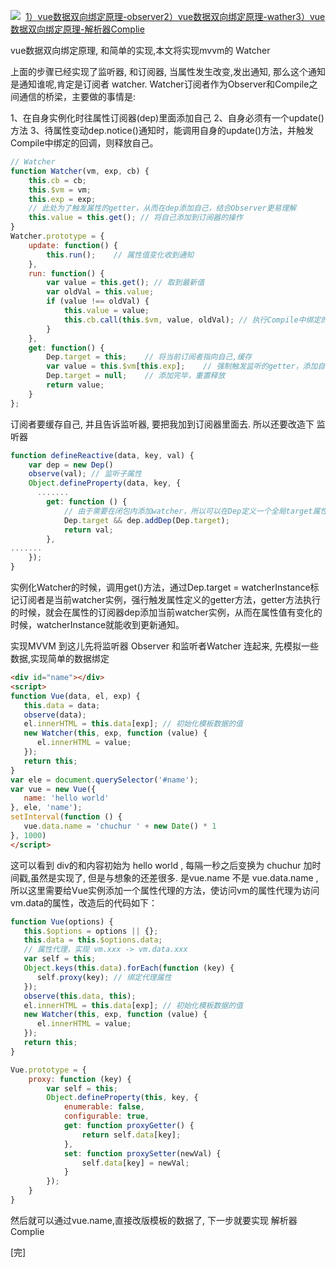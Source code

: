 ![](//chuchur.com/upload/2017-9-3/1508320579801.jpg)
​​
[1）vue数据双向绑定原理-observer](//chuchur.com/article/vue-mvvm-observer)
[​2）vue数据双向绑定原理-wather​](//chuchur.com/article/vue-mvvm-watcher)
[3）vue数据双向绑定原理-解析器Complie](//chuchur.com/article/vue-mvvm-complie)

vue数据双向绑定原理, 和简单的实现,本文将实现mvvm的 Watcher


上面的步骤已经实现了监听器, 和订阅器, 当属性发生改变,发出通知, 那么这个通知 是通知谁呢,肯定是订阅者 watcher.
Watcher订阅者作为Observer和Compile之间通信的桥梁，主要做的事情是:

1、在自身实例化时往属性订阅器(dep)里面添加自己
2、自身必须有一个update()方法
3、待属性变动dep.notice()通知时，能调用自身的update()方法，并触发Compile中绑定的回调，则释放自己。
```javascript
// Watcher
function Watcher(vm, exp, cb) {
    this.cb = cb;
    this.$vm = vm;
    this.exp = exp;
    // 此处为了触发属性的getter，从而在dep添加自己，结合Observer更易理解
    this.value = this.get(); // 将自己添加到订阅器的操作
}
Watcher.prototype = {
    update: function() {
        this.run();    // 属性值变化收到通知
    },
    run: function() {
        var value = this.get(); // 取到最新值
        var oldVal = this.value;
        if (value !== oldVal) {
            this.value = value;
            this.cb.call(this.$vm, value, oldVal); // 执行Compile中绑定的回调，更新视图
        }
    },
    get: function() {
        Dep.target = this;    // 将当前订阅者指向自己,缓存
        var value = this.$vm[this.exp];    // 强制触发监听的getter，添加自己到属性订阅器中
        Dep.target = null;    // 添加完毕，重置释放
        return value;
    }
};
```
订阅者要缓存自己, 并且告诉监听器, 要把我加到订阅器里面去. 所以还要改造下 监听器
```javascript
function defineReactive(data, key, val) {
    var dep = new Dep()
    observe(val); // 监听子属性
    Object.defineProperty(data, key, {
      .......
        get: function () {
            // 由于需要在闭包内添加watcher，所以可以在Dep定义一个全局target属性，暂存watcher, 添加完移除
            Dep.target && dep.addDep(Dep.target);
            return val;
        },
.......
    });
}
```
实例化Watcher的时候，调用get()方法，通过Dep.target = watcherInstance标记订阅者是当前watcher实例，强行触发属性定义的getter方法，getter方法执行的时候，就会在属性的订阅器dep添加当前watcher实例，从而在属性值有变化的时候，watcherInstance就能收到更新通知。

实现MVVM
到这儿先将监听器 Observer 和监听者Watcher 连起来, 先模拟一些数据,实现简单的数据绑定
```html
<div id="name"></div>
<script>
function Vue(data, el, exp) {
   this.data = data;
   observe(data);
   el.innerHTML = this.data[exp]; // 初始化模板数据的值
   new Watcher(this, exp, function (value) {
      el.innerHTML = value;
   });
   return this;
}
var ele = document.querySelector('#name');
var vue = new Vue({
   name: 'hello world'
}, ele, 'name');
setInterval(function () {
   vue.data.name = 'chuchur ' + new Date() * 1
}, 1000)
</script>
```

这可以看到 div的和内容初始为 hello world , 每隔一秒之后变换为 chuchur 加时间戳,虽然是实现了, 但是与想象的还差很多. 是vue.name 不是 vue.data.name ,所以这里需要给Vue实例添加一个属性代理的方法，使访问vm的属性代理为访问vm.data的属性，改造后的代码如下：
```javascript
function Vue(options) {
   this.$options = options || {};
   this.data = this.$options.data;
   // 属性代理，实现 vm.xxx -> vm.data.xxx
   var self = this;
   Object.keys(this.data).forEach(function (key) {
      self.proxy(key); // 绑定代理属性
   });
   observe(this.data, this);​
   el.innerHTML = this.data[exp]; // 初始化模板数据的值
   new Watcher(this, exp, function (value) {
      el.innerHTML = value;
   });
   return this;
}

Vue.prototype = {
    proxy: function (key) {
        var self = this;
        Object.defineProperty(this, key, {
            enumerable: false,
            configurable: true,
            get: function proxyGetter() {
                return self.data[key];
            },
            set: function proxySetter(newVal) { 
                self.data[key] = newVal;
            }
        });
    }
}
```

然后就可以通过vue.name,直接改版模板的数据了, 下一步就要实现 解析器Complie

[完]